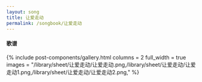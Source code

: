 ```yaml
---
layout: song
title: 让爱走动
permalink: /songbook/让爱走动
---
```


#### 歌谱

{% include post-components/gallery.html
    columns = 2
    full_width = true
    images = "/library/sheet/让爱走动/让爱走动.png,/library/sheet/让爱走动/让爱走动1.png,/library/sheet/让爱走动/让爱走动2.png,"
%}
